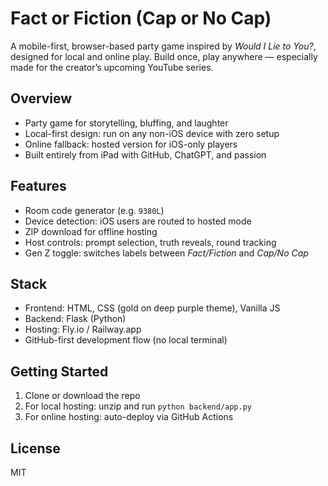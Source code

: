 

# Fact or Fiction (Cap or No Cap)

A mobile-first, browser-based party game inspired by *Would I Lie to You?*, designed for local and online play. Build once, play anywhere — especially made for the creator’s upcoming YouTube series.

## Overview

- Party game for storytelling, bluffing, and laughter
- Local-first design: run on any non-iOS device with zero setup
- Online fallback: hosted version for iOS-only players
- Built entirely from iPad with GitHub, ChatGPT, and passion

## Features

- Room code generator (e.g. `9380L`)
- Device detection: iOS users are routed to hosted mode
- ZIP download for offline hosting
- Host controls: prompt selection, truth reveals, round tracking
- Gen Z toggle: switches labels between *Fact/Fiction* and *Cap/No Cap*

## Stack

- Frontend: HTML, CSS (gold on deep purple theme), Vanilla JS
- Backend: Flask (Python)
- Hosting: Fly.io / Railway.app
- GitHub-first development flow (no local terminal)

## Getting Started

1. Clone or download the repo
2. For local hosting: unzip and run `python backend/app.py`
3. For online hosting: auto-deploy via GitHub Actions

## License

MIT
